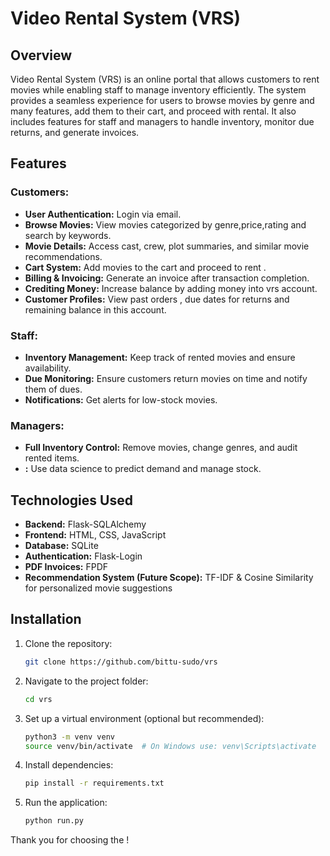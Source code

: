 # Video Rental System (VRS)

## Overview
Video Rental System (VRS) is an online portal that allows customers to rent  movies while enabling staff to manage inventory efficiently. The system provides a seamless experience for users to browse movies by genre and many features, add them to their cart, and proceed with rental. It also includes features for staff and managers to handle inventory, monitor due returns, and generate invoices.

## Features
### Customers:
- **User Authentication:** Login via  email.
- **Browse Movies:** View movies categorized by genre,price,rating and search by keywords.
- **Movie Details:** Access cast, crew, plot summaries, and similar movie recommendations.
- **Cart System:** Add movies to the cart and proceed to rent .
- **Billing & Invoicing:** Generate an invoice after transaction completion.
- **Crediting Money:** Increase balance by adding money into vrs account.
- **Customer Profiles:** View past orders , due dates for returns and remaining balance in this account.

### Staff:
- **Inventory Management:** Keep track of rented movies and ensure availability.
- **Due Monitoring:** Ensure customers return movies on time and notify them of dues.
- **Notifications:** Get alerts for low-stock movies.

### Managers:
- **Full Inventory Control:** Remove movies, change genres, and audit rented items.
- **:** Use data science to predict demand and manage stock.

## Technologies Used
- **Backend:** Flask-SQLAlchemy
- **Frontend:** HTML, CSS, JavaScript 
- **Database:** SQLite
- **Authentication:** Flask-Login
- **PDF Invoices:** FPDF
- **Recommendation System (Future Scope):** TF-IDF & Cosine Similarity for personalized movie suggestions

## Installation
1. Clone the repository:
   ```sh
   git clone https://github.com/bittu-sudo/vrs
   ```
2. Navigate to the project folder:
   ```sh
   cd vrs
   ```
3. Set up a virtual environment (optional but recommended):
   ```sh
   python3 -m venv venv
   source venv/bin/activate  # On Windows use: venv\Scripts\activate
   ```
4. Install dependencies:
   ```sh
   pip install -r requirements.txt
   ```
5. Run the application:
   ```sh
   python run.py
   ```

Thank you for choosing the   !

